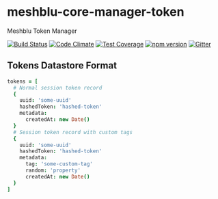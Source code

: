 # meshblu-core-manager-token
Meshblu Token Manager

[![Build Status](https://travis-ci.org/octoblu/meshblu-core-manager-token.svg?branch=master)](https://travis-ci.org/octoblu/meshblu-core-manager-token)
[![Code Climate](https://codeclimate.com/github/octoblu/meshblu-core-manager-token/badges/gpa.svg)](https://codeclimate.com/github/octoblu/meshblu-core-manager-token)
[![Test Coverage](https://codeclimate.com/github/octoblu/meshblu-core-manager-token/badges/coverage.svg)](https://codeclimate.com/github/octoblu/meshblu-core-manager-token)
[![npm version](https://badge.fury.io/js/meshblu-core-manager-token.svg)](http://badge.fury.io/js/meshblu-core-manager-token)
[![Gitter](https://badges.gitter.im/octoblu/help.svg)](https://gitter.im/octoblu/help)


## Tokens Datastore Format

```coffee
tokens = [
  # Normal session token record
  {
    uuid: 'some-uuid'
    hashedToken: 'hashed-token'
    metadata:
      createdAt: new Date()
  }
  # Session token record with custom tags
  {
    uuid: 'some-uuid'
    hashedToken: 'hashed-token'
    metadata:
      tag: 'some-custom-tag'
      random: 'property'
      createdAt: new Date()
  }
]
```
